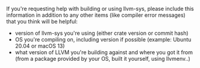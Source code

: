 If you're requesting help with building or using llvm-sys, please include
this information in addition to any other items (like compiler error messages)
that you think will be helpful:

 * version of llvm-sys you're using (either crate version or commit hash)
 * OS you're compiling on, including version if possible (example: Ubuntu 20.04
   or macOS 13)
 * what version of LLVM you're building against and where you got it from (from
   a package provided by your OS, built it yourself, using llvmenv..)
